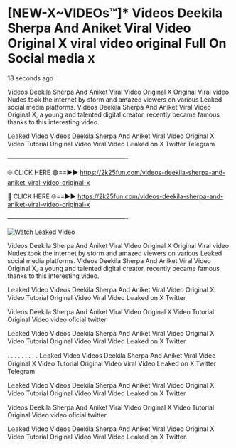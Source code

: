 # [NEW-X~VIDEOs™]* Videos Deekila Sherpa And Aniket Viral Video Original X viral video original Full On Social media x

18 seconds ago

Videos Deekila Sherpa And Aniket Viral Video Original X Original Viral video Nudes took the internet by storm and amazed viewers on various Leaked social media platforms. Videos Deekila Sherpa And Aniket Viral Video Original X, a young and talented digital creator, recently became famous thanks to this interesting video.

L𝚎aked Video Videos Deekila Sherpa And Aniket Viral Video Original X Video Tutorial Original Video Viral Video L𝚎aked on X Twitter Telegram

———————————————————-

🌐 CLICK HERE 🟢==►► https://2k25fun.com/videos-deekila-sherpa-and-aniket-viral-video-original-x

🔴 CLICK HERE 🌐==►► https://2k25fun.com/videos-deekila-sherpa-and-aniket-viral-video-original-x

———————————————————-

[![Watch Leaked Video](https://miro.medium.com/v2/resize:fit:828/format:webp/1*cilzJN44JGOrTw9NJCrNHA.gif "Watch Leaked Video")](https://2k25fun.com/videos-deekila-sherpa-and-aniket-viral-video-original-x)

Videos Deekila Sherpa And Aniket Viral Video Original X Original Viral video Nudes took the internet by storm and amazed viewers on various Leaked social media platforms. Videos Deekila Sherpa And Aniket Viral Video Original X, a young and talented digital creator, recently became famous thanks to this interesting video.

L𝚎aked Video Videos Deekila Sherpa And Aniket Viral Video Original X Video Tutorial Original Video Viral Video L𝚎aked on X Twitter

Videos Deekila Sherpa And Aniket Viral Video Original X Video Tutorial Original Video video oficial twitter

L𝚎aked Video Videos Deekila Sherpa And Aniket Viral Video Original X Video Tutorial Original Video Viral Video L𝚎aked on X Twitter

. . . . . . . . . L𝚎aked Video Videos Deekila Sherpa And Aniket Viral Video Original X Video Tutorial Original Video Viral Video L𝚎aked on X Twitter Telegram

L𝚎aked Video Videos Deekila Sherpa And Aniket Viral Video Original X Video Tutorial Original Video Viral Video L𝚎aked on X Twitter

Videos Deekila Sherpa And Aniket Viral Video Original X Video Tutorial Original Video video oficial twitter

L𝚎aked Video Videos Deekila Sherpa And Aniket Viral Video Original X Video Tutorial Original Video Viral Video L𝚎aked on X Twitter.